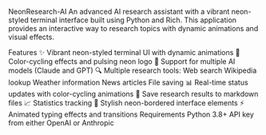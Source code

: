 NeonResearch-AI
An advanced AI research assistant with a vibrant neon-styled terminal interface built using Python and Rich. This application provides an interactive way to research topics with dynamic animations and visual effects.

Features
✨ Vibrant neon-styled terminal UI with dynamic animations
🌈 Color-cycling effects and pulsing neon logo
🤖 Support for multiple AI models (Claude and GPT)
🔍 Multiple research tools:
Web search
Wikipedia lookup
Weather information
News articles
File saving
📊 Real-time status updates with color-cycling animations
💾 Save research results to markdown files
📈 Statistics tracking
🎨 Stylish neon-bordered interface elements
⚡ Animated typing effects and transitions
Requirements
Python 3.8+
API key from either OpenAI or Anthropic
